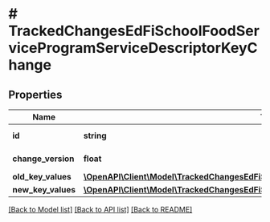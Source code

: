 # # TrackedChangesEdFiSchoolFoodServiceProgramServiceDescriptorKeyChange

## Properties

Name | Type | Description | Notes
------------ | ------------- | ------------- | -------------
**id** | **string** | Resource identifier | [optional]
**change_version** | **float** | Change version | [optional]
**old_key_values** | [**\OpenAPI\Client\Model\TrackedChangesEdFiSchoolFoodServiceProgramServiceDescriptorKey**](TrackedChangesEdFiSchoolFoodServiceProgramServiceDescriptorKey.md) |  | [optional]
**new_key_values** | [**\OpenAPI\Client\Model\TrackedChangesEdFiSchoolFoodServiceProgramServiceDescriptorKey**](TrackedChangesEdFiSchoolFoodServiceProgramServiceDescriptorKey.md) |  | [optional]

[[Back to Model list]](../../README.md#models) [[Back to API list]](../../README.md#endpoints) [[Back to README]](../../README.md)

